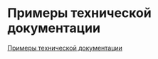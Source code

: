 # Примеры технической документации

[Примеры технической документации](https://drive.google.com/drive/folders/1K8DbGPIVZxi6Pg8XQRviqCROX_AaaS2Z?usp=sharing)
